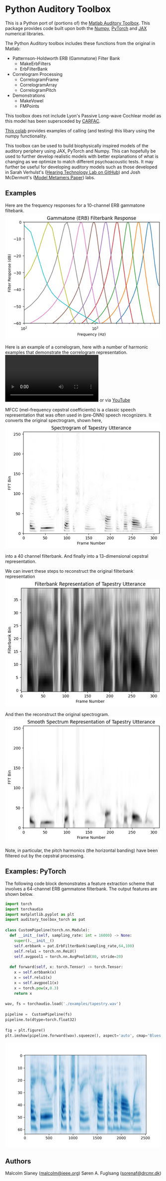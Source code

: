 # Python Auditory Toolbox

This is a Python port of (portions of) the 
[Matlab Auditory Toolbox](https://engineering.purdue.edu/~malcolm/interval/1998-010/). 
This package provides code built upon both the [Numpy](https://numpy.org/doc/stable/index.html), 
[PyTorch](https://pytorch.org/) and [JAX](https://jax.readthedocs.io/en/latest/notebooks/quickstart.html) 
numerical libraries.

The Python Auditory toolbox includes these functions from the original in Matlab:
- Patternson-Holdworth ERB (Gammatone) Filter Bank
  - MakeErbFilters
  - ErbFilterBank
- Correlogram Processing
  - CorrelogramFrame
  - CorrelogramArray
  - CorrelogramPitch
- Demonstrations
  - MakeVowel
  - FMPoints 

This toolbox does not include Lyon's Passive Long-wave Cochlear model as this model
has been supersceded by [CARFAC](https://github.com/google/carfac).

[This colab](https://colab.research.google.com/drive/1JGm24f1kOBl-EmtscJck58LGgWkfWGO8#scrollTo=1dB7di7Nv622)
provides examples of calling (and testing) this libary using the numpy functionality.

This toolbox can be used to build biophysically inspired models of the auditory periphery using JAX, 
PyTorch and Numpy. This can hopefully be used to further develop realistic models with better explanations of 
what is changing as we optimize to match different psychoacoustic tests. It may further be useful for developing 
auditory models such as those developed in Sarah Verhulst's ([Hearing Technology Lab on GitHub](https://github.com/HearingTechnology)) 
and Josh McDermott's ([Model Metamers Paper](https://www.nature.com/articles/s41593-023-01442-0)) labs.

## Examples
Here are the frequency responses for a 10-channel ERB gammatone filtebank.
![Gammatone (ERB) Filter Reponse](examples/GammatoneFilterResponse.png)

Here is an example of a correlogram, here with a number of harmonic examples 
that demonstrate the correlogram representation.
<video src="examples/DudaVowelsCorrelogram.mp4" controls title="Correlogram Example"></video> 
or via [YouTube](https://youtu.be/kTqhfxHPcVo)

MFCC (mel-frequency cepstral coefficients) is a classic speech representation
that was often used in (pre-DNN) speech recognizers. 
It converts the original spectrogram, shown here, 
![Original tapestry spectrogram](examples/TapestrySpectrogram.png)

into a 40 channel filterbank.  And finally into a 13-dimensional cepstral representation.  

We can invert these steps to reconstruct the original filterbank representation
![Reconstruction of filterbank representation](examples/TapestryFilterbank.png)

And then the reconstruct the original spectrogram.
![Reconstruction of spectrogram](examples/TapestryReconstruction.png)

Note, in particular, the pitch harmonics (the horizontal banding) have been 
filtered out by the cepstral processing.

## Examples: PyTorch
The following code block demonstrates a feature extraction scheme that involves a 
64-channel ERB gammatone filterbank. The output features are shown below.

```python
import torch
import torchaudio
import matplotlib.pyplot as plt
import auditory_toolbox_torch as pat

class CustomPipeline(torch.nn.Module):
  def __init__(self, sampling_rate: int = 16000) -> None:
    super().__init__()
    self.erbbank = pat.ErbFilterBank(sampling_rate,64,100)
    self.relu1 = torch.nn.ReLU()
    self.avgpool1 = torch.nn.AvgPool1d(80, stride=20)

  def forward(self, x: torch.Tensor) -> torch.Tensor:
    x = self.erbbank(x)
    x = self.relu1(x)
    x = self.avgpool1(x)
    x = torch.pow(x,0.3)
    return x
  
wav, fs = torchaudio.load('./examples/tapestry.wav')

pipeline =  CustomPipeline(fs)
pipeline.to(dtype=torch.float32)

fig = plt.figure()
plt.imshow(pipeline.forward(wav).squeeze(), aspect='auto', cmap='Blues')
```
![Gammatone features](examples/TapestryGammatoneFeatures.png)


## Authors
Malcolm Slaney (malcolm@ieee.org)
Søren A. Fuglsang (sorenaf@drcmr.dk)